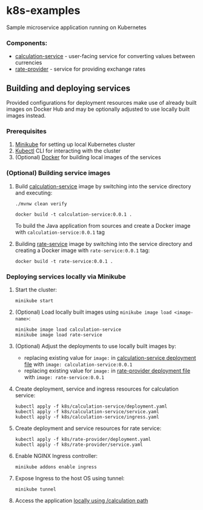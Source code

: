 # k8s-examples

 Sample microservice application running on Kubernetes

### Components:

- [calculation-service](calculate-service) - user-facing service for converting values between currencies
- [rate-provider](rate-service-mock) - service for providing exchange rates

## Building and deploying services

Provided configurations for deployment resources make use of already built images on Docker Hub and may be optionally adjusted to use locally built images instead.

### Prerequisites

1. [Minikube](https://minikube.sigs.k8s.io/docs/start) for setting up local Kubernetes cluster
2. [Kubectl](https://kubernetes.io/docs/tasks/tools/#kubectl) CLI for interacting with the cluster
3. (Optional) [Docker](https://www.docker.com/) for building local images of the services

### (Optional) Building service images

1. Build [calculation-service](calculate-service) image by switching into the service directory and executing:

    ```
    ./mvnw clean verify
    
    docker build -t calculation-service:0.0.1 .
    ```

   To build the Java application from sources and create a Docker image with `calculation-service:0.0.1` tag

2. Building [rate-service](rate-service-mock) image by switching into the service directory and creating a Docker image with `rate-service:0.0.1` tag:

    ```
    docker build -t rate-service:0.0.1 .
    ```

### Deploying services locally via Minikube

1. Start the cluster:

    ```
    minikube start
    ```

2. (Optional) Load locally built images using `minikube image load <image-name>`:

    ```
    minikube image load calculation-service
    minikube image load rate-service
    ```

3. (Optional) Adjust the deployments to use locally built images by:
    - replacing existing value for `image:` in [calculation-service deployment file](k8s/calculation-service/deployment.yaml) with `image: calculation-service:0.0.1`
    - replacing existing value for `image:` in [rate-provider deployment file](k8s/rate-provider/deployment.yaml) with `image: rate-service:0.0.1`
4. Create deployment, service and ingress resources for calculation service:

    ```
    kubectl apply -f k8s/calculation-service/deployment.yaml
    kubectl apply -f k8s/calculation-service/service.yaml
    kubectl apply -f k8s/calculation-service/ingress.yaml
    ```

5. Create deployment and service resources for rate service:

    ```
    kubectl apply -f k8s/rate-provider/deployment.yaml
    kubectl apply -f k8s/rate-provider/service.yaml
    ```

6. Enable NGINX Ingress controller:
  
    ```
    minikube addons enable ingress
    ```

7. Expose Ingress to the host OS using tunnel:

    ```
    minikube tunnel
    ```

8. Access the application [locally using /calculation path](http://127.0.0.1/calculation/)
